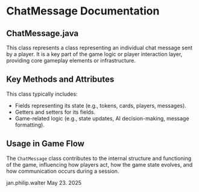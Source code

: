 # ChatMessage Documentation

## ChatMessage.java

This class represents a class representing an individual chat message sent by a player. It is a key part of the game logic or player interaction layer, providing core gameplay elements or infrastructure.

## Key Methods and Attributes

This class typically includes:
- Fields representing its state (e.g., tokens, cards, players, messages).
- Getters and setters for its fields.
- Game-related logic (e.g., state updates, AI decision-making, message formatting).

## Usage in Game Flow

The `ChatMessage` class contributes to the internal structure and functioning of the game, influencing how players act, how the game state evolves, and how communication occurs during a session.

jan.philip.walter May 23. 2025

